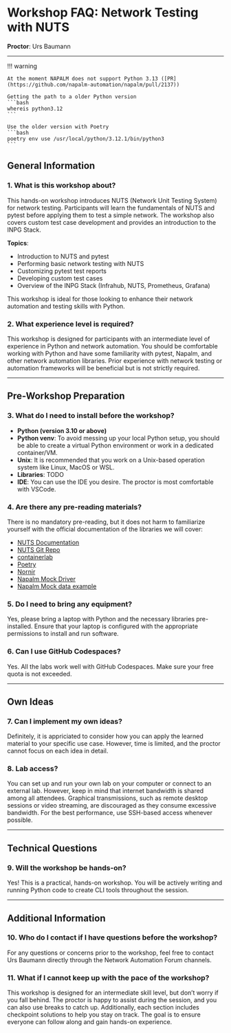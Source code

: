 # Workshop FAQ: Network Testing with NUTS
**Proctor**: Urs Baumann  

---

!!! warning

    At the moment NAPALM does not support Python 3.13 ([PR](https://github.com/napalm-automation/napalm/pull/2137))

    Getting the path to a older Python version
    ```bash
    whereis python3.12
    ```

    Use the older version with Poetry
    ```bash
    poetry env use /usr/local/python/3.12.1/bin/python3
    ```

## General Information

### 1. What is this workshop about?

This hands-on workshop introduces NUTS (Network Unit Testing System) for network testing. Participants will learn the fundamentals of NUTS and pytest before applying them to test a simple network. The workshop also covers custom test case development and provides an introduction to the INPG Stack.

**Topics**:

- Introduction to NUTS and pytest
- Performing basic network testing with NUTS
- Customizing pytest test reports
- Developing custom test cases
- Overview of the INPG Stack (Infrahub, NUTS, Prometheus, Grafana)

This workshop is ideal for those looking to enhance their network automation and testing skills with Python.

### 2. What experience level is required?

This workshop is designed for participants with an intermediate level of experience in Python and network automation. You should be comfortable working with Python and have some familiarity with pytest, Napalm, and other network automation libraries. Prior experience with network testing or automation frameworks will be beneficial but is not strictly required.

---

## Pre-Workshop Preparation

### 3. What do I need to install before the workshop?

- **Python (version 3.10 or above)**
- **Python venv**: To avoid messing up your local Python setup, you should be able to create a virtual Python environment or work in a dedicated container/VM.
- **Unix**: It is recommended that you work on a Unix-based operation system like Linux, MacOS or WSL.
- **Libraries**: TODO
- **IDE**: You can use the IDE you desire. The proctor is most comfortable with VSCode.

### 4. Are there any pre-reading materials?
There is no mandatory pre-reading, but it does not harm to familiarize yourself with the official documentation of the libraries we will cover:

- [NUTS Documentation](https://nuts.readthedocs.io/en/latest/)
- [NUTS Git Repo](https://github.com/network-unit-testing-system/nuts)
- [containerlab](https://containerlab.dev/)
- [Poetry](https://python-poetry.org/docs/)
- [Nornir](https://nornir.readthedocs.io/)
- [Napalm Mock Driver](https://napalm.readthedocs.io/en/latest/tutorials/mock_driver.html)
- [Napalm Mock data example](https://github.com/NetAutLabs/topology_with_napalm/tree/main/mocked_napalm_data)


### 5. Do I need to bring any equipment?
Yes, please bring a laptop with Python and the necessary libraries pre-installed. Ensure that your laptop is configured with the appropriate permissions to install and run software.

### 6. Can I use GitHub Codespaces?
Yes. All the labs work well with GitHub Codespaces. Make sure your free quota is not exceeded. 

---

## Own Ideas

### 7. Can I implement my own ideas?
Definitely, it is appriciated to consider how you can apply the learned material to your specific use case. However, time is limited, and the proctor cannot focus on each idea in detail.

### 8. Lab access?
You can set up and run your own lab on your computer or connect to an external lab. However, keep in mind that internet bandwidth is shared among all attendees. Graphical transmissions, such as remote desktop sessions or video streaming, are discouraged as they consume excessive bandwidth. For the best performance, use SSH-based access whenever possible.

---

## Technical Questions

### 9. Will the workshop be hands-on?
Yes! This is a practical, hands-on workshop. You will be actively writing and running Python code to create CLI tools throughout the session.

---

## Additional Information

### 10. Who do I contact if I have questions before the workshop?
For any questions or concerns prior to the workshop, feel free to contact Urs Baumann directly through the Network Automation Forum channels.

### 11. What if I cannot keep up with the pace of the workshop?
This workshop is designed for an intermediate skill level, but don’t worry if you fall behind. The proctor is happy to assist during the session, and you can also use breaks to catch up. Additionally, each section includes checkpoint solutions to help you stay on track. The goal is to ensure everyone can follow along and gain hands-on experience.
